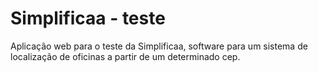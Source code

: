 # Simplificaa - teste
Aplicação web para o teste da Simplificaa, software para um sistema de localização de oficinas a partir de um determinado cep.
